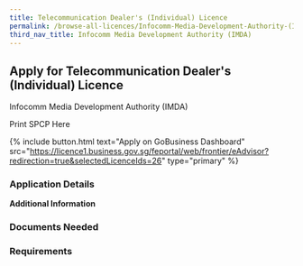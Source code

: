 ```yaml
---
title: Telecommunication Dealer's (Individual) Licence
permalink: /browse-all-licences/Infocomm-Media-Development-Authority-(IMDA)/Telecommunication-Dealer's-(Individual)-Licence
third_nav_title: Infocomm Media Development Authority (IMDA)
---
```


## Apply for Telecommunication Dealer's (Individual) Licence

Infocomm Media Development Authority (IMDA)

Print SPCP Here


{% include button.html text="Apply on GoBusiness Dashboard" src="https://licence1.business.gov.sg/feportal/web/frontier/eAdvisor?redirection=true&selectedLicenceIds=26" type="primary" %}

### Application Details

**Additional Information**

### Documents Needed

### Requirements

